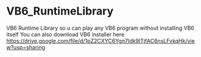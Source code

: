 # VB6_RuntimeLibrary
VB6 Runtime Library so u can play any VB6 program without installing VB6 itself
You can also download VB6 installer here https://drive.google.com/file/d/1pZ2CXYC6Ygn7Idk9ITjfAC6nsLFvkqHk/view?usp=sharing
